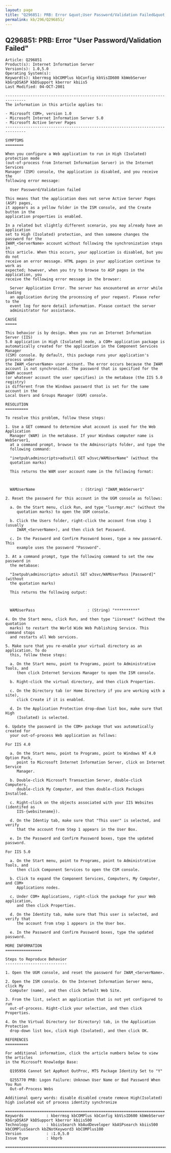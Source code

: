 ```yaml
---
layout: page
title: "Q296851: PRB: Error &quot;User Password/Validation Failed&quot;"
permalink: kb/296/Q296851/
---
```


## Q296851: PRB: Error &quot;User Password/Validation Failed&quot;

	Article: Q296851
	Product(s): Internet Information Server
	Version(s): 1.0,5.0
	Operating System(s): 
	Keyword(s): kberrmsg kbCOMPlus kbConfig kbVisID600 kbWebServer kbGrpDSASP kbDSupport kberror kbiis5
	Last Modified: 04-OCT-2001
	
	-------------------------------------------------------------------------------
	The information in this article applies to:
	
	- Microsoft COM+, version 1.0 
	- Microsoft Internet Information Server 5.0 
	- Microsoft Active Server Pages 
	-------------------------------------------------------------------------------
	
	SYMPTOMS
	========
	
	When you configure a Web application to run in High (Isolated) protection mode
	(out-of-process from Internet Information Server) in the Internet Services
	Manager (ISM) console, the application is disabled, and you receive the
	following error message:
	
	  User Password/Validation failed
	
	This means that the application does not serve Active Server Pages (ASP) pages,
	it appears as a yellow folder in the ISM console, and the Create button in the
	application properties is enabled.
	
	In a related but slightly different scenario, you may already have an application
	set to High (Isolated) protection, and then someone changes the password for the
	IWAM_<ServerName> account without following the synchronization steps in
	this article. When this occurs, your application is disabled, but you do not
	receive an error message. HTML pages in your application continue to work as
	expected; however, when you try to browse to ASP pages in the application, you
	receive the following error message in the browser:
	
	  Server Application Error. The server has encountered an error while loading
	  an application during the processing of your request. Please refer to the
	  event log for more detail information. Please contact the server
	  administrator for assistance.
	
	CAUSE
	=====
	
	This behavior is by design. When you run an Internet Information Server (IIS)
	5.0 application in High (Isolated) mode, a COM+ application package is
	automatically created for the application in the Component Services Manager
	(CSM) console. By default, this package runs your application's process under
	the IWAM_<ServerName> user account. The error occurs because the IWAM
	account is not synchronized. The password that is specified for the IWAM account
	(or whatever account the user specifies) in the metabase (the IIS 5.0 registry)
	is different from the Windows password that is set for the same account in the
	Local Users and Groups Manager (UGM) console.
	
	RESOLUTION
	==========
	
	To resolve this problem, follow these steps:
	
	1. Use a GET command to determine what account is used for the Web Application
	  Manager (WAM) in the metabase. If your Windows computer name is WebServer1,
	  at a command prompt, browse to the Adminscripts folder, and type the
	  following command:
	
	  "inetpub\adminscripts>adsutil GET w3svc/WAMUserName" (without the
	  quotation marks)
	
	  This returns the WAM user account name in the following format:
	
	  
	
	  WAMUserName                    : (String) "IWAM_WebServer1"
	
	2. Reset the password for this account in the UGM console as follows:
	
	  a. On the Start menu, click Run, and type "lusrmgr.msc" (without the
	     quotation marks) to open the UGM console.
	
	  b. Click the Users folder, right-click the account from step 1 (usually
	     IWAM_<ServerName>), and then click Set Password.
	
	  c. In the Password and Confirm Password boxes, type a new password. This
	     example uses the password "Password".
	
	3. At a command prompt, type the following command to set the new password in
	  the metabase:
	
	  "Inetpub\adminscripts> adsutil SET w3svc/WAMUserPass [Password]" (without
	  the quotation marks)
	
	  This returns the following output:
	
	  
	
	  WAMUserPass                       : (String) "**********"
	
	4. On the Start menu, click Run, and then type "iisreset" (without the quotation
	  marks) to restart the World Wide Web Publishing Service. This command stops
	  and restarts all Web services.
	
	5. Make sure that you re-enable your virtual directory as an application. To do
	  this, follow these steps:
	
	  a. On the Start menu, point to Programs, point to Administrative Tools, and
	     then click Internet Services Manager to open the ISM console.
	
	  b. Right-click the virtual directory, and then click Properties.
	
	  c. On the Directory tab (or Home Directory if you are working with a site),
	     click Create if it is enabled.
	
	  d. In the Application Protection drop-down list box, make sure that High
	     (Isolated) is selected.
	
	6. Update the password in the COM+ package that was automatically created for
	  your out-of-process Web application as follows:
	
	For IIS 4.0
	
	  a. On the Start menu, point to Programs, point to Windows NT 4.0 Option Pack,
	     point to Microsoft Internet Information Server, click on Internet Service
	     Manager.
	
	  b. Double-click Microsoft Transaction Server, double-click Computers,
	     double-click My Computer, and then double-click Packages Installed.
	
	  c. Right-click on the objects associated with your IIS Websites (identifed as
	     IIS-{websitename}).
	
	  d. On the Identiy tab, make sure that "This user" is selected, and verify
	     that the account from Step 1 appears in the User Box.
	
	  e. In the Password and Confirm Password boxes, type the updated password.
	
	For IIS 5.0
	
	  a. On the Start menu, point to Programs, point to Administrative Tools, and
	     then click Component Services to open the CSM console.
	
	  b. Click to expand the Component Services, Computers, My Computer, and COM+
	     Applications nodes.
	
	  c. Under COM+ Applications, right-click the package for your Web application,
	     and then click Properties.
	
	  d. On the Identity tab, make sure that This user is selected, and verify that
	     the account from step 1 appears in the User box.
	
	  e. In the Password and Confirm Password boxes, type the updated password.
	
	MORE INFORMATION
	================
	
	Steps to Reproduce Behavior
	---------------------------
	
	1. Open the UGM console, and reset the password for IWAM_<ServerName>.
	
	2. Open the ISM console. On the Internet Information Server menu, click My
	  Computer (name), and then click Default Web Site.
	
	3. From the list, select an application that is not yet configured to run
	  out-of-process. Right-click your selection, and then click Properties.
	
	4. On the Virtual Directory (or Directory) tab, in the Application Protection
	  drop-down list box, click High (Isolated), and then click OK.
	
	REFERENCES
	==========
	
	For additional information, click the article numbers below to view the articles
	in the Microsoft Knowledge Base:
	
	  Q195956 Cannot Set AppRoot OutProc, MTS Package Identity Set to "Y"
	
	  Q255770 PRB: Logon Failure: Unknown User Name or Bad Password When You Run
	  Out-of-Process Webs
	
	Additional query words: disable disabled create remove High(Isolated) high isolated out of process identity synchronize
	
	======================================================================
	Keywords          : kberrmsg kbCOMPlus kbConfig kbVisID600 kbWebServer kbGrpDSASP kbDSupport kberror kbiis500 
	Technology        : kbiisSearch kbAudDeveloper kbASPsearch kbiis500 kbCOMPlusSearch kbZNotKeyword3 kbCOMPlus100
	Version           : :1.0,5.0
	Issue type        : kbprb
	
	=============================================================================
	
